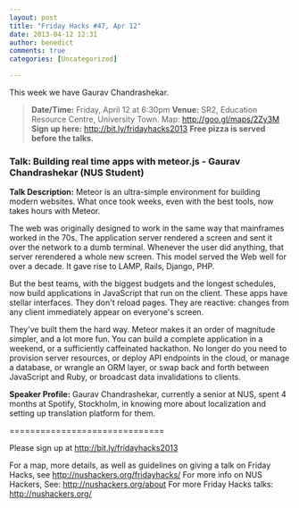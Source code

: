 ```yaml
---
layout: post
title: "Friday Hacks #47, Apr 12"
date: 2013-04-12 12:31
author: benedict
comments: true
categories: [Uncategorized]

---
```

This week we have Gaurav Chandrashekar.

<blockquote><strong>Date/Time:</strong> Friday, April 12 at 6:30pm
<strong>Venue:</strong> SR2, Education Resource Centre, University Town. Map: <a href="http://goo.gl/maps/2Zy3M">http://goo.gl/maps/2Zy3M</a>
<strong>Sign up here:</strong> <a href="http://bit.ly/fridayhacks2013">http://bit.ly/fridayhacks2013</a>
<strong>Free pizza is served before the talks.</strong></blockquote>
<h3>Talk: Building real time apps with meteor.js - Gaurav Chandrashekar (NUS Student)</h3>

<strong>Talk Description:</strong>
Meteor is an ultra-simple environment for building modern websites. What once took weeks, even with the best tools, now takes hours with Meteor.

The web was originally designed to work in the same way that mainframes worked in the 70s. The application server rendered a screen and sent it over the network to a dumb terminal. Whenever the user did anything, that server rerendered a whole new screen. This model served the Web well for over a decade. It gave rise to LAMP, Rails, Django, PHP.

But the best teams, with the biggest budgets and the longest schedules, now build applications in JavaScript that run on the client. These apps have stellar interfaces. They don't reload pages. They are reactive: changes from any client immediately appear on everyone's screen.

They've built them the hard way. Meteor makes it an order of magnitude simpler, and a lot more fun. You can build a complete application in a weekend, or a sufficiently caffeinated hackathon. No longer do you need to provision server resources, or deploy API endpoints in the cloud, or manage a database, or wrangle an ORM layer, or swap back and forth between JavaScript and Ruby, or broadcast data invalidations to clients.

<strong>Speaker Profile:</strong>
Gaurav Chandrashekar, currently a senior at NUS, spent 4 months at Spotify, Stockholm, in knowing more about localization and setting up translation platform for them.

==============================

Please sign up at <a href="http://bit.ly/fridayhacks2013">http://bit.ly/fridayhacks2013</a>

For a map, more details, as well as guidelines on giving a talk on Friday Hacks, see <a href="http://nushackers.org/fridayhacks/">http://nushackers.org/fridayhacks/</a>
For more info on NUS Hackers, See: <a href="http://nushackers.org/about">http://nushackers.org/about</a>
For more Friday Hacks talks: <a href="http://nushackers.org/">http://nushackers.org/</a>
